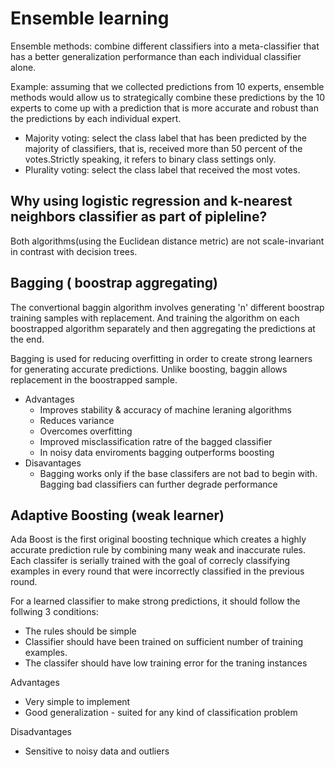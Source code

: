 # Ensemble learning

Ensemble methods: combine different classifiers into a meta-classifier that has a better generalization performance than each individual classifier alone.

Example: assuming that we collected predictions from 10 experts, ensemble methods would allow us to strategically combine these predictions by the 10 experts to come up with a prediction that is more accurate and robust than the predictions by each individual expert.

- Majority voting: select the class label that has been predicted by the majority of classifiers, that is, received more than 50 percent of the votes.Strictly speaking, it refers to binary class settings only.
- Plurality voting: select the class label that received the most votes.

## Why using logistic regression and k-nearest neighbors classifier as part of pipleline?

Both algorithms(using the Euclidean distance metric) are not scale-invariant in contrast with decision trees.

## Bagging ( boostrap aggregating)

The convertional baggin algorithm involves generating 'n' different boostrap training samples with replacement. And training the algorithm on each boostrapped algorithm separately and then aggregating the predictions at the end.

Bagging is used for reducing overfitting in order to create strong learners for generating accurate predictions. Unlike boosting, baggin allows replacement in the boostrapped sample.

- Advantages
  - Improves stability & accuracy of machine leraning algorithms
  - Reduces variance
  - Overcomes overfitting
  - Improved misclassification ratre of the bagged classifier
  - In noisy data enviroments bagging outperforms boosting
- Disavantages
  - Bagging works only if the base classifers are not bad to begin with. Bagging bad classifiers can further degrade performance
 
## Adaptive Boosting (weak learner)

Ada Boost is the first original boosting technique which creates a highly accurate prediction rule by combining many weak and inaccurate rules. Each classifer is serially trained with the goal of correcly classifying examples in every round that were incorrectly classified in the previous round.

For a learned classifier to make strong predictions, it should follow the follwing 3 conditions:

- The rules should be simple
- Classifier should have been trained on sufficient number of training examples.
- The classifer should have low training error for the traning instances

Advantages

- Very simple to implement
- Good generalization - suited for any kind of classification problem 

Disadvantages

- Sensitive to noisy data and outliers
